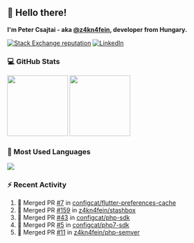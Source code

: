 ## 👋 Hello there!

**I'm Peter Csajtai - aka [@z4kn4fein](https://github.com/z4kn4fein), developer from Hungary.**

[![Stack Exchange reputation](https://img.shields.io/stackexchange/stackoverflow/r/8700582?color=orange&label=reputation&logo=stackoverflow&style=for-the-badge)](https://stackoverflow.com/users/8700582)
[![LinkedIn](https://img.shields.io/badge/linkedin-%230077B5.svg?style=for-the-badge&logo=linkedin&logoColor=white)](https://www.linkedin.com/in/csajtai-p%C3%A9ter-45395341/)

### 💻 GitHub Stats

<div>
  <img height="140px" src="https://github-readme-stats-pcsajtai.vercel.app/api?username=z4kn4fein&show_icons=true&hide_border=true&count_private=true&custom_title=Stats&theme=dracula&line_height=24&hide_title=true">
  <img height="140px" src="https://streak-stats.demolab.com?user=z4kn4fein&theme=dracula&hide_border=true">
  
</div>

### :toolbox: Most Used Languages

<img src="https://github-readme-stats-pcsajtai.vercel.app/api/top-langs/?username=z4kn4fein&theme=dracula&hide_border=true&layout=compact&langs_count=8&hide_title=true">

### :zap: Recent Activity

<!--START_SECTION:activity-->
1. 🎉 Merged PR [#7](https://github.com/configcat/flutter-preferences-cache/pull/7) in [configcat/flutter-preferences-cache](https://github.com/configcat/flutter-preferences-cache)
2. 🎉 Merged PR [#159](https://github.com/z4kn4fein/stashbox/pull/159) in [z4kn4fein/stashbox](https://github.com/z4kn4fein/stashbox)
3. 🎉 Merged PR [#43](https://github.com/configcat/php-sdk/pull/43) in [configcat/php-sdk](https://github.com/configcat/php-sdk)
4. 🎉 Merged PR [#5](https://github.com/configcat/php7-sdk/pull/5) in [configcat/php7-sdk](https://github.com/configcat/php7-sdk)
5. 🎉 Merged PR [#11](https://github.com/z4kn4fein/php-semver/pull/11) in [z4kn4fein/php-semver](https://github.com/z4kn4fein/php-semver)
<!--END_SECTION:activity-->
